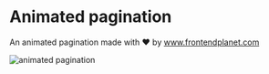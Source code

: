 # Animated pagination

An animated pagination made with ❤️ by www.frontendplanet.com

![animated pagination](img/screenshot-1.jpg "animated pagination")